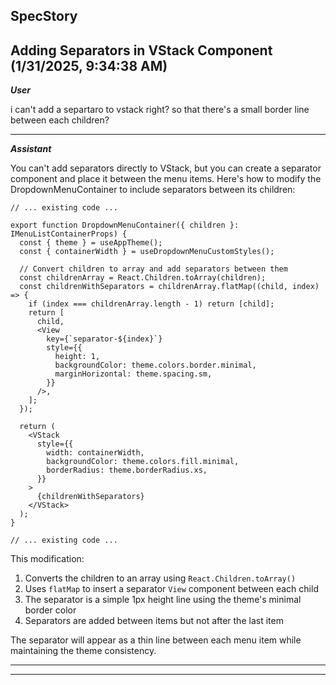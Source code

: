 ## SpecStory

## Adding Separators in VStack Component (1/31/2025, 9:34:38 AM)

_**User**_

i can't add a separtaro to vstack right? so that there's a small border line between each children?

---

_**Assistant**_

You can't add separators directly to VStack, but you can create a separator component and place it between the menu items. Here's how to modify the DropdownMenuContainer to include separators between its children:

```typescript:design-system/dropdown-menu/dropdown-menu-custom.tsx
// ... existing code ...

export function DropdownMenuContainer({ children }: IMenuListContainerProps) {
  const { theme } = useAppTheme();
  const { containerWidth } = useDropdownMenuCustomStyles();

  // Convert children to array and add separators between them
  const childrenArray = React.Children.toArray(children);
  const childrenWithSeparators = childrenArray.flatMap((child, index) => {
    if (index === childrenArray.length - 1) return [child];
    return [
      child,
      <View
        key={`separator-${index}`}
        style={{
          height: 1,
          backgroundColor: theme.colors.border.minimal,
          marginHorizontal: theme.spacing.sm,
        }}
      />,
    ];
  });

  return (
    <VStack
      style={{
        width: containerWidth,
        backgroundColor: theme.colors.fill.minimal,
        borderRadius: theme.borderRadius.xs,
      }}
    >
      {childrenWithSeparators}
    </VStack>
  );
}

// ... existing code ...
```

This modification:
1. Converts the children to an array using `React.Children.toArray()`
2. Uses `flatMap` to insert a separator `View` component between each child
3. The separator is a simple 1px height line using the theme's minimal border color
4. Separators are added between items but not after the last item

The separator will appear as a thin line between each menu item while maintaining the theme consistency.

---



---

